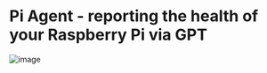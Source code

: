 # Pi Agent - reporting the health of your Raspberry Pi via GPT

![image](https://github.com/remcoder/pi-agent/assets/461650/604f182c-b838-4b75-bb16-8824d6e74fd0)
